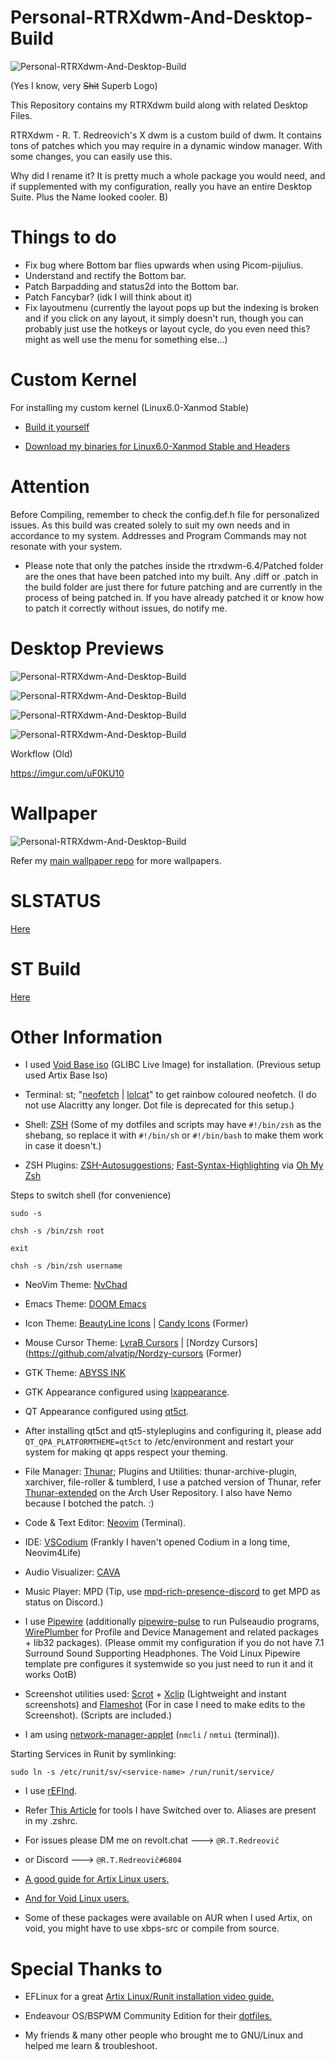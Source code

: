 # Personal-RTRXdwm-And-Desktop-Build

![Personal-RTRXdwm-And-Desktop-Build](https://github.com/Red1922/Personal-RTRXdWM-And-Desktop-Build/blob/main/Media/Core/rtrxdwmcore.png?raw=true)

(Yes I know, very ~~Shit~~ Superb Logo)

This Repository contains my RTRXdwm build along with related Desktop Files.

RTRXdwm - R. T. Redreovich's X dwm is a custom build of dwm. It contains tons of patches which you may require in a dynamic window manager. With some changes, you can easily use this.

Why did I rename it? It is pretty much a whole package you would need, and if supplemented with my configuration, really you have an entire Desktop Suite. Plus the Name looked cooler. B)

# Things to do

- Fix bug where Bottom bar flies upwards when using Picom-pijulius.
- Understand and rectify the Bottom bar.
- Patch Barpadding and status2d into the Bottom bar.
- Patch Fancybar? (idk I will think about it)
- Fix layoutmenu (currently the layout pops up but the indexing is broken and if you click on any layout, it simply doesn't run, though you can probably just use the hotkeys or layout cycle, do you even need this? might as well use the menu for something else...)

# Custom Kernel

For installing my custom kernel (Linux6.0-Xanmod Stable)

- [Build it yourself](https://notabug.org/Marcoapc/voidxanmodK)

- [Download my binaries for Linux6.0-Xanmod Stable and Headers](https://github.com/Red1922/Linux-Xanmod-Binaries-For-Void-Users)

# Attention

Before Compiling, remember to check the config.def.h file for personalized issues. As this build was created solely to suit my own needs and in accordance to my system. Addresses and Program Commands may not resonate with your system.

- Please note that only the patches inside the rtrxdwm-6.4/Patched folder are the ones that have been patched into my built. Any .diff or .patch in the build folder are just there for future patching and are currently in the process of being patched in. If you have already patched it or know how to patch it correctly without issues, do notify me.

# Desktop Previews

![Personal-RTRXdwm-And-Desktop-Build](https://github.com/Red1922/Personal-RTRXdWM-And-Desktop-Build/blob/main/Media/Screenshots/Term.png?raw=true)

![Personal-RTRXdwm-And-Desktop-Build](https://github.com/Red1922/Personal-RTRXdwm-And-Desktop-Build/blob/main/Media/Screenshots/TermWPicom.png?raw=true)

![Personal-RTRXdwm-And-Desktop-Build](https://github.com/Red1922/Personal-RTRXdwm-And-Desktop-Build/blob/main/Media/Screenshots/Preview.png?raw=true)

![Personal-RTRXdwm-And-Desktop-Build](https://github.com/Red1922/Personal-RTRXdwm-And-Desktop-Build/blob/main/Media/Screenshots/Conky.png?raw=true)


Workflow (Old)

https://imgur.com/uF0KU10

# Wallpaper

![Personal-RTRXdwm-And-Desktop-Build](https://github.com/Red1922/Personal-RTRXdwm-And-Desktop-Build/blob/main/Media/Wallpapers/SWARM-1920x1080.png?raw=true)

Refer my [main wallpaper repo](https://github.com/Red1922/Wallpapers) for more wallpapers.

# SLSTATUS

[Here](https://github.com/Red1922/slstatus)

# ST Build
[Here](https://github.com/Red1922/Personal-ST-build)

# Other Information

- I used [Void Base iso](https://voidlinux.org/download/) (GLIBC Live Image) for installation. (Previous setup used Artix Base Iso)

- Terminal: st; "[neofetch](https://github.com/dylanaraps/neofetch) | [lolcat](https://github.com/busyloop/lolcat)" to get rainbow coloured neofetch. (I do not use Alacritty any longer. Dot file is deprecated for this setup.)

- Shell: [ZSH](https://www.zsh.org/) (Some of my dotfiles and scripts may have `#!/bin/zsh` as the shebang, so replace it with `#!/bin/sh` or `#!/bin/bash` to make them work in case it doesn't.)
- ZSH Plugins: [ZSH-Autosuggestions](https://github.com/zsh-users/zsh-autosuggestions); [Fast-Syntax-Highlighting](https://github.com/zdharma-continuum/fast-syntax-highlighting) via [Oh My Zsh](https://github.com/ohmyzsh/ohmyzsh)

Steps to switch shell (for convenience)
```
sudo -s

chsh -s /bin/zsh root

exit

chsh -s /bin/zsh username
```

- NeoVim Theme: [NvChad](https://nvchad.com/)

- Emacs Theme: [DOOM Emacs](https://github.com/doomemacs/doomemacs)

- Icon Theme: [BeautyLine Icons](https://store.kde.org/p/1425426/) | [Candy Icons](https://github.com/EliverLara/candy-icons) (Former)

- Mouse Cursor Theme: [LyraB Cursors](https://store.kde.org/p/1524406) | [Nordzy Cursors](https://github.com/alvatip/Nordzy-cursors (Former)

- GTK Theme: [ABYSS INK](https://www.pling.com/p/1324963)

- GTK Appearance configured using [lxappearance](https://github.com/lxde/lxappearance).

- QT Appearance configured using [qt5ct](https://sourceforge.net/projects/qt5ct/).

- After installing qt5ct and qt5-styleplugins and configuring it, please add `QT_QPA_PLATFORMTHEME=qt5ct` to /etc/environment and restart your system for making qt apps respect your theming.

- File Manager: [Thunar](https://gitlab.xfce.org/xfce/thunar); Plugins and Utilities: thunar-archive-plugin, xarchiver, file-roller & tumblerd, I use a patched version of Thunar, refer [Thunar-extended](https://aur.archlinux.org/packages/thunar-extended) on the Arch User Repository. I also have Nemo because I botched the patch. :)

- Code & Text Editor: [Neovim](https://github.com/neovim/neovim) (Terminal).

- IDE: [VSCodium](https://github.com/VSCodium/vscodium) (Frankly I haven't opened Codium in a long time, Neovim4Life)

- Audio Visualizer: [CAVA](https://github.com/karlstav/cava)

- Music Player: MPD (Tip, use [mpd-rich-presence-discord](https://github.com/justas-d/mpd-rich-presence-discord) to get MPD as status on Discord.)

- I use [Pipewire](https://pipewire.org/) (additionally [pipewire-pulse](https://docs.pipewire.org/page_man_pipewire_pulse_1.html) to run Pulseaudio programs, [WirePlumber](https://pipewire.pages.freedesktop.org/wireplumber/) for Profile and Device Management and related packages + lib32 packages). (Please ommit my configuration if you do not have 7.1 Surround Sound Supporting Headphones. The Void Linux Pipewire template pre configures it systemwide so you just need to run it and it works OotB)

- Screenshot utilities used: [Scrot](https://github.com/dreamer/scrot) + [Xclip](https://github.com/astrand/xclip) (Lightweight and instant screenshots) and [Flameshot](https://flameshot.org/) (For in case I need to make edits to the Screenshot). (Scripts are included.)

- I am using [network-manager-applet](https://gitlab.gnome.org/GNOME/network-manager-applet) (`nmcli` / `nmtui` (terminal)).

Starting Services in Runit by symlinking:
```
sudo ln -s /etc/runit/sv/<service-name> /run/runit/service/
```

- I use [rEFInd](https://www.rodsbooks.com/refind/).

- Refer [This Article](https://deepu.tech/rust-terminal-tools-linux-mac-windows-fish-zsh/) for tools I have Switched over to. Aliases are present in my .zshrc.

- For issues please DM me on revolt.chat ---> `@R.T.Redreovič`
- or Discord ---> `@R.T.Redreovič#6804`

- [A good guide for Artix Linux users.](https://gist.github.com/themagicalmammal/37276c97897d40598e975f5e563252a6)

- [And for Void Linux users.](https://gist.github.com/themagicalmammal/e443d3c5440d566f8206e5b957ab1493)

- Some of these packages were available on AUR when I used Artix, on void, you might have to use xbps-src or compile from source.

# Special Thanks to

- EFLinux for a great [Artix Linux/Runit installation video guide.](https://www.youtube.com/watch?v=mIpZA6z-Ctk)

- Endeavour OS/BSPWM Community Edition for their [dotfiles.](https://github.com/EndeavourOS-Community-Editions/bspwm)

- My friends & many other people who brought me to GNU/Linux and helped me learn & troubleshoot.
